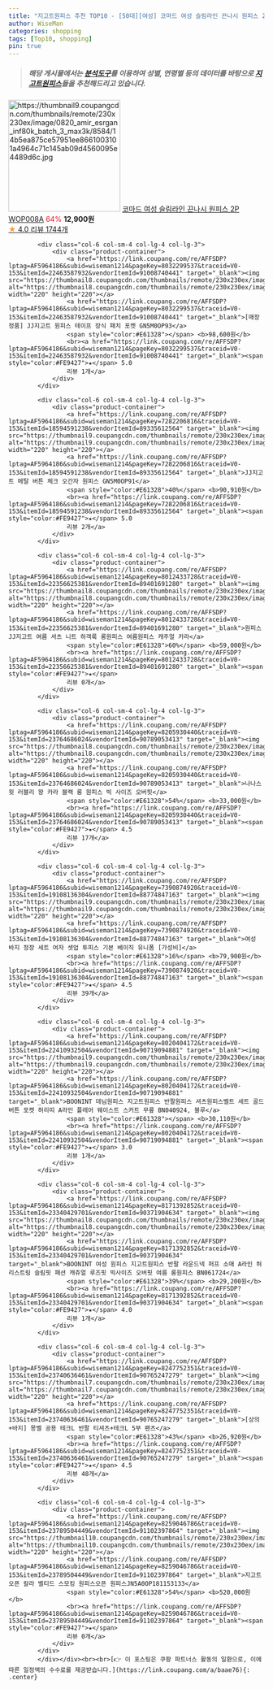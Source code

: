 ```yaml
---
title: "지고트원피스 추천 TOP10 - [50대][여성] 코마드 여성 슬림라인 끈나시 원피스 2P WOP008A"
author: WiseMan
categories: shopping
tags: [Top10, shopping]
pin: true
---
```


> ##### 해당 게시물에서는 [**분석도구**](https://itemscout.io/)를 이용하여 **성별**, **연령별** 등의 데이터를 바탕으로 [**지고트원피스**](https://link.coupang.com/a/baae76)들을 추천해드리고 있습니다.
<div class="container"><div class="row">
            <div class="col-6 col-sm-4 col-lg-4 col-lg-3">
                <div class="product-container">
                    <a href="https://link.coupang.com/re/AFFSDP?lptag=AF5964186&subid=wiseman1214&pageKey=7201134419&traceid=V0-153&itemId=18202869637&vendorItemId=85351270605" target="_blank"><img src="https://thumbnail9.coupangcdn.com/thumbnails/remote/230x230ex/image/0820_amir_esrgan_inf80k_batch_3_max3k/8584/14b5ea875ce57951ee8661003101a4964c71c145ab09d4560095e4489d6c.jpg" alt="https://thumbnail9.coupangcdn.com/thumbnails/remote/230x230ex/image/0820_amir_esrgan_inf80k_batch_3_max3k/8584/14b5ea875ce57951ee8661003101a4964c71c145ab09d4560095e4489d6c.jpg" width="220" height="220"></a>
                    <a href="https://link.coupang.com/re/AFFSDP?lptag=AF5964186&subid=wiseman1214&pageKey=7201134419&traceid=V0-153&itemId=18202869637&vendorItemId=85351270605" target="_blank">코마드 여성 슬림라인 끈나시 원피스 2P WOP008A</a>
                    <span style="color:#E61328">64%</span> <b>12,900원</b>
                    <br><a href="https://link.coupang.com/re/AFFSDP?lptag=AF5964186&subid=wiseman1214&pageKey=7201134419&traceid=V0-153&itemId=18202869637&vendorItemId=85351270605" target="_blank"><span style="color:#FE9427">★</span> 4.0
                    리뷰 1744개</a>
                </div>
            </div>
            
            <div class="col-6 col-sm-4 col-lg-4 col-lg-3">
                <div class="product-container">
                    <a href="https://link.coupang.com/re/AFFSDP?lptag=AF5964186&subid=wiseman1214&pageKey=8032299537&traceid=V0-153&itemId=22463587932&vendorItemId=91008740441" target="_blank"><img src="https://thumbnail8.coupangcdn.com/thumbnails/remote/230x230ex/image/vendor_inventory/e730/48dd94d04a6a1ec70748792d2ed9d57aca8060f134925cb7d3e3063703ab.jpg" alt="https://thumbnail8.coupangcdn.com/thumbnails/remote/230x230ex/image/vendor_inventory/e730/48dd94d04a6a1ec70748792d2ed9d57aca8060f134925cb7d3e3063703ab.jpg" width="220" height="220"></a>
                    <a href="https://link.coupang.com/re/AFFSDP?lptag=AF5964186&subid=wiseman1214&pageKey=8032299537&traceid=V0-153&itemId=22463587932&vendorItemId=91008740441" target="_blank">[매장정품] JJ지고트 원피스 테이프 장식 패치 포켓 GN5M0OP93</a>
                    <span style="color:#E61328"></span> <b>98,600원</b>
                    <br><a href="https://link.coupang.com/re/AFFSDP?lptag=AF5964186&subid=wiseman1214&pageKey=8032299537&traceid=V0-153&itemId=22463587932&vendorItemId=91008740441" target="_blank"><span style="color:#FE9427">★</span> 5.0
                    리뷰 1개</a>
                </div>
            </div>
            
            <div class="col-6 col-sm-4 col-lg-4 col-lg-3">
                <div class="product-container">
                    <a href="https://link.coupang.com/re/AFFSDP?lptag=AF5964186&subid=wiseman1214&pageKey=7282206816&traceid=V0-153&itemId=18594591238&vendorItemId=89335612564" target="_blank"><img src="https://thumbnail9.coupangcdn.com/thumbnails/remote/230x230ex/image/vendor_inventory/da5c/4649beacae5638c32064b174393e531a02e7c5447d969b414421e95650a5.jpg" alt="https://thumbnail9.coupangcdn.com/thumbnails/remote/230x230ex/image/vendor_inventory/da5c/4649beacae5638c32064b174393e531a02e7c5447d969b414421e95650a5.jpg" width="220" height="220"></a>
                    <a href="https://link.coupang.com/re/AFFSDP?lptag=AF5964186&subid=wiseman1214&pageKey=7282206816&traceid=V0-153&itemId=18594591238&vendorItemId=89335612564" target="_blank">JJ지고트 메탈 버튼 체크 오간자 원피스 GN5M0OP91</a>
                    <span style="color:#E61328">40%</span> <b>90,910원</b>
                    <br><a href="https://link.coupang.com/re/AFFSDP?lptag=AF5964186&subid=wiseman1214&pageKey=7282206816&traceid=V0-153&itemId=18594591238&vendorItemId=89335612564" target="_blank"><span style="color:#FE9427">★</span> 5.0
                    리뷰 2개</a>
                </div>
            </div>
            
            <div class="col-6 col-sm-4 col-lg-4 col-lg-3">
                <div class="product-container">
                    <a href="https://link.coupang.com/re/AFFSDP?lptag=AF5964186&subid=wiseman1214&pageKey=8012433728&traceid=V0-153&itemId=22356625381&vendorItemId=89401691280" target="_blank"><img src="https://thumbnail8.coupangcdn.com/thumbnails/remote/230x230ex/image/vendor_inventory/e466/c89459c33a01ea1b3fb142fc2d441d2559c0bdde985eb2c0a554278fab7b.jpg" alt="https://thumbnail8.coupangcdn.com/thumbnails/remote/230x230ex/image/vendor_inventory/e466/c89459c33a01ea1b3fb142fc2d441d2559c0bdde985eb2c0a554278fab7b.jpg" width="220" height="220"></a>
                    <a href="https://link.coupang.com/re/AFFSDP?lptag=AF5964186&subid=wiseman1214&pageKey=8012433728&traceid=V0-153&itemId=22356625381&vendorItemId=89401691280" target="_blank">원피스 JJ지고트 여름 셔츠 니트 하객룩 롱원피스 여름원피스 캐주얼 카라</a>
                    <span style="color:#E61328">60%</span> <b>59,000원</b>
                    <br><a href="https://link.coupang.com/re/AFFSDP?lptag=AF5964186&subid=wiseman1214&pageKey=8012433728&traceid=V0-153&itemId=22356625381&vendorItemId=89401691280" target="_blank"><span style="color:#FE9427">★</span> 
                    리뷰 0개</a>
                </div>
            </div>
            
            <div class="col-6 col-sm-4 col-lg-4 col-lg-3">
                <div class="product-container">
                    <a href="https://link.coupang.com/re/AFFSDP?lptag=AF5964186&subid=wiseman1214&pageKey=8205930440&traceid=V0-153&itemId=23764686024&vendorItemId=90789053413" target="_blank"><img src="https://thumbnail8.coupangcdn.com/thumbnails/remote/230x230ex/image/vendor_inventory/cdc5/ceee890c55fda70a59c98d5a666acd1563f02e52f16656b108081c1f91f4.jpg" alt="https://thumbnail8.coupangcdn.com/thumbnails/remote/230x230ex/image/vendor_inventory/cdc5/ceee890c55fda70a59c98d5a666acd1563f02e52f16656b108081c1f91f4.jpg" width="220" height="220"></a>
                    <a href="https://link.coupang.com/re/AFFSDP?lptag=AF5964186&subid=wiseman1214&pageKey=8205930440&traceid=V0-153&itemId=23764686024&vendorItemId=90789053413" target="_blank">나나스윗 러블리 왕 카라 블랙 롱 원피스 빅 사이즈 오버핏</a>
                    <span style="color:#E61328">54%</span> <b>33,000원</b>
                    <br><a href="https://link.coupang.com/re/AFFSDP?lptag=AF5964186&subid=wiseman1214&pageKey=8205930440&traceid=V0-153&itemId=23764686024&vendorItemId=90789053413" target="_blank"><span style="color:#FE9427">★</span> 4.5
                    리뷰 17개</a>
                </div>
            </div>
            
            <div class="col-6 col-sm-4 col-lg-4 col-lg-3">
                <div class="product-container">
                    <a href="https://link.coupang.com/re/AFFSDP?lptag=AF5964186&subid=wiseman1214&pageKey=7390874920&traceid=V0-153&itemId=19108136304&vendorItemId=88774847163" target="_blank"><img src="https://thumbnail9.coupangcdn.com/thumbnails/remote/230x230ex/image/vendor_inventory/97ae/6a15daafae621bcde6f79cfdc656ea7343ccc84038cc3919016ca126eae6.jpg" alt="https://thumbnail9.coupangcdn.com/thumbnails/remote/230x230ex/image/vendor_inventory/97ae/6a15daafae621bcde6f79cfdc656ea7343ccc84038cc3919016ca126eae6.jpg" width="220" height="220"></a>
                    <a href="https://link.coupang.com/re/AFFSDP?lptag=AF5964186&subid=wiseman1214&pageKey=7390874920&traceid=V0-153&itemId=19108136304&vendorItemId=88774847163" target="_blank">여성 바지 정장 세트 여자 셋업 투피스 기본 베이직 유니폼 [가성비]</a>
                    <span style="color:#E61328">16%</span> <b>79,900원</b>
                    <br><a href="https://link.coupang.com/re/AFFSDP?lptag=AF5964186&subid=wiseman1214&pageKey=7390874920&traceid=V0-153&itemId=19108136304&vendorItemId=88774847163" target="_blank"><span style="color:#FE9427">★</span> 4.5
                    리뷰 39개</a>
                </div>
            </div>
            
            <div class="col-6 col-sm-4 col-lg-4 col-lg-3">
                <div class="product-container">
                    <a href="https://link.coupang.com/re/AFFSDP?lptag=AF5964186&subid=wiseman1214&pageKey=8020404172&traceid=V0-153&itemId=22410932504&vendorItemId=90719094881" target="_blank"><img src="https://thumbnail9.coupangcdn.com/thumbnails/remote/230x230ex/image/vendor_inventory/1736/bbe2b1f44975a34a2c1a457ef142f9754cfe2638035ad9fd73ee93a1ddca.jpg" alt="https://thumbnail9.coupangcdn.com/thumbnails/remote/230x230ex/image/vendor_inventory/1736/bbe2b1f44975a34a2c1a457ef142f9754cfe2638035ad9fd73ee93a1ddca.jpg" width="220" height="220"></a>
                    <a href="https://link.coupang.com/re/AFFSDP?lptag=AF5964186&subid=wiseman1214&pageKey=8020404172&traceid=V0-153&itemId=22410932504&vendorItemId=90719094881" target="_blank">BOONINT 데님원피스 지고트원피스 반팔원피스 셔츠원피스벨트 세트 골드버튼 포켓 허리띠 A라인 플레어 웨이스트 스커트 무릎 BN040924, 블루</a>
                    <span style="color:#E61328"></span> <b>30,110원</b>
                    <br><a href="https://link.coupang.com/re/AFFSDP?lptag=AF5964186&subid=wiseman1214&pageKey=8020404172&traceid=V0-153&itemId=22410932504&vendorItemId=90719094881" target="_blank"><span style="color:#FE9427">★</span> 3.0
                    리뷰 1개</a>
                </div>
            </div>
            
            <div class="col-6 col-sm-4 col-lg-4 col-lg-3">
                <div class="product-container">
                    <a href="https://link.coupang.com/re/AFFSDP?lptag=AF5964186&subid=wiseman1214&pageKey=8171392852&traceid=V0-153&itemId=23340429701&vendorItemId=90371904634" target="_blank"><img src="https://thumbnail8.coupangcdn.com/thumbnails/remote/230x230ex/image/vendor_inventory/dbc4/06a59f3681defb258db5f3439d81d3fd2ed520bdf6036739e0326fe8c0c5.jpg" alt="https://thumbnail8.coupangcdn.com/thumbnails/remote/230x230ex/image/vendor_inventory/dbc4/06a59f3681defb258db5f3439d81d3fd2ed520bdf6036739e0326fe8c0c5.jpg" width="220" height="220"></a>
                    <a href="https://link.coupang.com/re/AFFSDP?lptag=AF5964186&subid=wiseman1214&pageKey=8171392852&traceid=V0-153&itemId=23340429701&vendorItemId=90371904634" target="_blank">BOONINT 여성 원피스 지고트원피스 반팔 라운드넥 퍼프 소매 A라인 허리스트링 슬림핏 패션 캐쥬얼 루즈핏 빅사이즈 오버핏 여름 롱원피스 BN061724</a>
                    <span style="color:#E61328">39%</span> <b>29,200원</b>
                    <br><a href="https://link.coupang.com/re/AFFSDP?lptag=AF5964186&subid=wiseman1214&pageKey=8171392852&traceid=V0-153&itemId=23340429701&vendorItemId=90371904634" target="_blank"><span style="color:#FE9427">★</span> 4.0
                    리뷰 1개</a>
                </div>
            </div>
            
            <div class="col-6 col-sm-4 col-lg-4 col-lg-3">
                <div class="product-container">
                    <a href="https://link.coupang.com/re/AFFSDP?lptag=AF5964186&subid=wiseman1214&pageKey=8247752351&traceid=V0-153&itemId=23740636461&vendorItemId=90765247279" target="_blank"><img src="https://thumbnail7.coupangcdn.com/thumbnails/remote/230x230ex/image/0905_amir_MensApparel_max3k/4326/2240bf4f0c9049595ba33bd86e3d7e6ec808257b560852ec1350b09d5692.jpg" alt="https://thumbnail7.coupangcdn.com/thumbnails/remote/230x230ex/image/0905_amir_MensApparel_max3k/4326/2240bf4f0c9049595ba33bd86e3d7e6ec808257b560852ec1350b09d5692.jpg" width="220" height="220"></a>
                    <a href="https://link.coupang.com/re/AFFSDP?lptag=AF5964186&subid=wiseman1214&pageKey=8247752351&traceid=V0-153&itemId=23740636461&vendorItemId=90765247279" target="_blank">[상의+바지] 몽벨 공용 테크L 반팔 티셔츠+테크L 5부 팬츠</a>
                    <span style="color:#E61328">43%</span> <b>26,920원</b>
                    <br><a href="https://link.coupang.com/re/AFFSDP?lptag=AF5964186&subid=wiseman1214&pageKey=8247752351&traceid=V0-153&itemId=23740636461&vendorItemId=90765247279" target="_blank"><span style="color:#FE9427">★</span> 4.5
                    리뷰 48개</a>
                </div>
            </div>
            
            <div class="col-6 col-sm-4 col-lg-4 col-lg-3">
                <div class="product-container">
                    <a href="https://link.coupang.com/re/AFFSDP?lptag=AF5964186&subid=wiseman1214&pageKey=8259046786&traceid=V0-153&itemId=23789504449&vendorItemId=91102397864" target="_blank"><img src="https://thumbnail10.coupangcdn.com/thumbnails/remote/230x230ex/image/vendor_inventory/63b4/843b73e3ea4677bcc81f88b1516398c544c32c35fbc07b47b88b605d8d1e.jpg" alt="https://thumbnail10.coupangcdn.com/thumbnails/remote/230x230ex/image/vendor_inventory/63b4/843b73e3ea4677bcc81f88b1516398c544c32c35fbc07b47b88b605d8d1e.jpg" width="220" height="220"></a>
                    <a href="https://link.coupang.com/re/AFFSDP?lptag=AF5964186&subid=wiseman1214&pageKey=8259046786&traceid=V0-153&itemId=23789504449&vendorItemId=91102397864" target="_blank">지고트오픈 칼라 벨티드 스모킹 원피스오픈 원피스JN5A0OP181153133</a>
                    <span style="color:#E61328">54%</span> <b>520,000원</b>
                    <br><a href="https://link.coupang.com/re/AFFSDP?lptag=AF5964186&subid=wiseman1214&pageKey=8259046786&traceid=V0-153&itemId=23789504449&vendorItemId=91102397864" target="_blank"><span style="color:#FE9427">★</span> 
                    리뷰 0개</a>
                </div>
            </div>
            </div></div><br><br>[👉 이 포스팅은 쿠팡 파트너스 활동의 일환으로, 이에 따른 일정액의 수수료를 제공받습니다.](https://link.coupang.com/a/baae76){: .center}